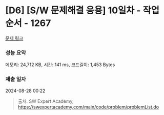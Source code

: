 # [D6] [S/W 문제해결 응용] 10일차 - 작업순서 - 1267 

[문제 링크](https://swexpertacademy.com/main/code/problem/problemDetail.do?contestProbId=AV18TrIqIwUCFAZN) 

### 성능 요약

메모리: 24,712 KB, 시간: 141 ms, 코드길이: 1,453 Bytes

### 제출 일자

2024-08-28 00:22



> 출처: SW Expert Academy, https://swexpertacademy.com/main/code/problem/problemList.do